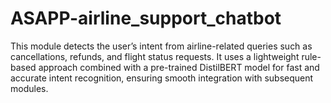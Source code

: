 # ASAPP-airline_support_chatbot
This module detects the user’s intent from airline-related queries such as cancellations, refunds, and flight status requests. It uses a lightweight rule-based approach combined with a pre-trained DistilBERT model for fast and accurate intent recognition, ensuring smooth integration with subsequent modules.
